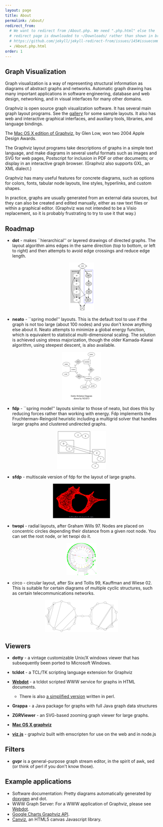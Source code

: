 ```yaml
---
layout: page
title: About
permalink: /about/
redirect_from:
  # We want to redirect from /About.php. We need ".php.html" else the
  # redirect page is downloaded to ~/Downloads/ rather than shown in browser. See:
  # https://github.com/jekyll/jekyll-redirect-from/issues/145#issuecomment-392277818
  - /About.php.html
order: 1
---
```

         
         
## Graph Visualization

Graph visualization is a way of representing structural
information as diagrams of abstract graphs and networks.
Automatic graph drawing has many important applications in
software engineering, database and web design, networking,
and in visual interfaces for many other domains.

Graphviz is open source graph visualization software.
It has several main graph layout programs.
See the <a href="/gallery">gallery</a> for some sample layouts.
It also has web and interactive graphical interfaces,
and auxiliary tools, libraries, and language bindings.

The <a href="http://www.pixelglow.com/graphviz/">Mac OS X edition of Graphviz</a>, by Glen Low, won two 2004 Apple Design Awards.

The Graphviz layout programs take descriptions of graphs in
a simple text language, and make diagrams in several useful
formats such as images and SVG for web pages, Postscript for
inclusion in PDF or other documents; or display in an interactive
graph browser.  (Graphviz also supports GXL, an XML dialect.)

Graphviz has many useful features for concrete diagrams, such as options for
colors, fonts, tabular node layouts, line styles, hyperlinks, and
custom shapes.

In practice, graphs are usually generated from an external
data sources, but they can also be created and edited manually,
either as raw text files or within a graphical editor.
(Graphviz was not intended to be a Visio replacement, so it
is probably frustrating to try to use it that way.)

## Roadmap

* **dot** - makes ``hierarchical'' or layered drawings of directed graphs.
The layout algorithm
aims edges in the same direction (top to bottom, or left to right) and
then attempts to avoid edge crossings and reduce edge length.

<p align="center">
  <img src="/_pages/Gallery/directed/cluster.small.png" />
</p>

* **neato** - ``spring model'' layouts.  This is the default tool to use if 
the graph is not too large (about 100 nodes) and you don't know anything else 
about it. Neato attempts to minimize a global energy function, which is 
equivalent to statistical multi-dimensional scaling. The solution is achieved 
using stress majorization, though the older Kamada-Kawai algorithm, using 
steepest descent, is also available.

<p align="center">
  <img src="/_pages/Gallery/undirected/ER.small.png" />
</p>

* **fdp** - ``spring model'' layouts similar to those of neato, but does this 
by reducing forces rather than working with energy. Fdp implements the 
Fruchterman-Reingold heuristic including a multigrid solver that handles 
larger graphs and clustered undirected graphs.

<p align="center">
  <img src="/_pages/Gallery/undirected/fdpclust.small.png" />
</p>

* **sfdp** - multiscale version of fdp for the layout of large graphs.

<p align="center">
  <img src="/_pages/Gallery/undirected/200910_viz_matrix_188w.png" />
</p>

* **twopi** - radial layouts, after Graham Wills 97. Nodes are placed on 
concentric circles depending their distance from a given root node. You can 
set the root node, or let twopi do it.

<p align="center">
  <img src="/_pages/Gallery/twopi/twopi2.small.png" />
</p>

* circo  - circular layout, after Six and Tollis 99, Kauffman and Wiese 02. 
This is suitable for certain diagrams of multiple cyclic structures, such as 
certain telecommunications networks.

<p align="center">
  <img src="/_pages/Gallery/undirected/honda-tokoro.circo.png" />
</p>

## Viewers

* **dotty** - a vintage customizable Unix/X windows viewer that has
subsequently been ported to Microsoft Windows.
* **tcldot** - a TCL/TK scripting language extension for Graphviz
* [**Webdot**](https://gitlab.com/graphviz/webdot) - a tcldot scripted WWW service for graphs in HTML documents. 
  * There is also [a simplified version](/_pages/Misc/webdot.pl) written in perl.

* **Grappa** - a Java package for graphs with full Java graph data structures
* **ZGRViewer** - an SVG-based zooming graph viewer for large graphs.
* [**Mac OS X graphviz**](http://www.pixelglow.com/graphviz)
* [**viz.js**](http://viz-js.com/) - graphviz built with emscripten for use on the web and in node.js

## Filters

* **gvpr** is a general-purpose graph stream editor, in the spirit
of awk, sed (or think of perl if you don't know those).

## Example applications

* Software documentation: Pretty diagrams automatically generated by 
[doxygen](http://www.stack.nl/%7Edimitri/doxygen/index.html) and dot.
* WWW Graph Server: For a WWW application of Graphviz, please see [Webdot](https://gitlab.com/graphviz/webdot).
* [Google Charts Graphviz API](http://code.google.com/apis/chart/docs/gallery/graphviz.html).
* [Canviz](http://code.google.com/p/canviz/), an HTML5 canvas Javascript library.



